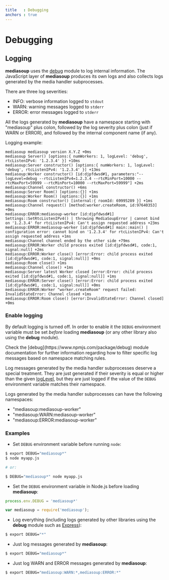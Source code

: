 ```yaml
---
title   : Debugging
anchors : true
---
```



# Debugging


## Logging

**mediasoup** uses the [debug](https://www.npmjs.com/package/debug) module to log internal information. The JavaScript layer of **mediasoup** produces its own logs and also collects logs generated by the media handler subprocesses.

There are three log severities:

* INFO: verbose information logged to `stdout`
* WARN: warning messages logged to `stderr`
* ERROR: error messages logged to `stderr`

All the logs generated by **mediasoup** have a namespace starting with "mediasoup" plus colon, followed by the log severity plus colon (just if WARN or ERROR), and followed by the internal component name (if any).

Logging example:

```
mediasoup mediasoup version X.Y.Z +0ms
mediasoup Server() [options:{ numWorkers: 1, logLevel: 'debug', rtcListenIPv4: '1.2.3.4' }] +10ms
mediasoup:Server constructor() [options:{ numWorkers: 1, logLevel: 'debug', rtcListenIPv4: '1.2.3.4' }] +13ms
mediasoup:Worker constructor() [id:djpfdwsd#1, parameters:"--logLevel=debug --rtcListenIPv4=1.2.3.4 --rtcMinPort=10000 --rtcMaxPort=59999 --rtcMinPort=10000 --rtcMaxPort=59999"] +2ms
mediasoup:Channel constructor() +6ms
mediasoup:Server Room() [options:{}] +1ms
mediasoup:Worker Room() [options:{}] +1ms
mediasoup:Room constructor() [internal:{ roomId: 69995289 }] +1ms
mediasoup:Channel request() [method:worker.createRoom, id:97640353] +0ms
mediasoup:ERROR:mediasoup-worker [id:djpfdwsd#1] Settings::SetRtcListenIPv4() | throwing MediaSoupError | cannot bind on '1.2.3.4' for rtcListenIPv4: Can't assign requested address +23ms
mediasoup:ERROR:mediasoup-worker [id:djpfdwsd#1] main::main() | configuration error: cannot bind on '1.2.3.4' for rtcListenIPv4: Can't assign requested address +1ms
mediasoup:Channel channel ended by the other side +79ms
mediasoup:ERROR:Worker child process exited [id:djpfdwsd#1, code:1, signal:null] +2ms
mediasoup:ERROR:Worker close() [error:Error: child process exited [id:djpfdwsd#1, code:1, signal:null]] +0ms
mediasoup:Room close() +1ms
mediasoup:Channel close() +1ms
mediasoup:Server latest Worker closed [error:Error: child process exited [id:djpfdwsd#1, code:1, signal:null]] +1ms
mediasoup:ERROR:Server close() [error:Error: child process exited [id:djpfdwsd#1, code:1, signal:null]] +0ms
mediasoup:ERROR:Worker "worker.createRoom" request failed: InvalidStateError: Channel closed +1ms
mediasoup:ERROR:Room close() [error:InvalidStateError: Channel closed] +0ms
```


### Enable logging

By default logging is turned off. In order to enable it the `DEBUG` environment variable must be set *before* loading **mediasoup** (or any other library also using the **debug** module).

<div markdown='1' class='note'>
Check the [debug](https://www.npmjs.com/package/debug) module documentation for further information regarding how to filter specific log messages based on namespace matching rules.
</div>

Log messages generated by the media handler subprocesses deserve a special treatment. They are just generated if their severity is equal or higher than the given [logLevel](/api/#mediasoup-Server-options), but they are just logged if the value of the `DEBUG` environment variable matches their namespace.

Logs generated by the media handler subprocesses can have the following namespaces:

* "mediasoup:mediasoup-worker"
* "mediasoup:WARN:mediasoup-worker"
* "mediasoup:ERROR:mediasoup-worker"


### Examples

* Set `DEBUG` environment variable before running `node`:

```bash
$ export DEBUG="mediasoup*"
$ node myapp.js

# or:

$ DEBUG="mediasoup*" node myapp.js
```

* Set the `DEBUG` environment variable in Node.js before loading **mediasoup**:

```javascript
process.env.DEBUG = 'mediasoup*'

var mediasoup = require('mediasoup');
```

* Log everything (including logs generated by other libraries using the **debug** module such as [Express](http://expressjs.com/en/guide/debugging.html)):

```bash
$ export DEBUG="*"
```

* Just log messages generated by **mediasoup**:

```bash
$ export DEBUG="mediasoup*"
```

* Just log WARN and ERROR messages generated by **mediasoup**:

```bash
$ export DEBUG="mediasoup:WARN:*,mediasoup:ERROR:*"
```
